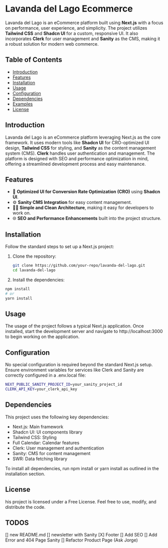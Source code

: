 # Lavanda del Lago Ecommerce

Lavanda del Lago is an eCommerce platform built using **Next.js** with a focus on performance, user experience, and simplicity. The project utilizes **Tailwind CSS** and **Shadcn UI** for a custom, responsive UI. It also incorporates **Clerk** for user management and **Sanity** as the CMS, making it a robust solution for modern web commerce.

## Table of Contents
- [Introduction](#introduction)
- [Features](#features)
- [Installation](#installation)
- [Usage](#usage)
- [Configuration](#configuration)
- [Dependencies](#dependencies)
- [Examples](#examples)
- [License](#license)

## Introduction
Lavanda del Lago is an eCommerce platform leveraging Next.js as the core framework. It uses modern tools like **Shadcn UI** for CRO-optimized UI design, **Tailwind CSS** for styling, and **Sanity** as the content management system (CMS). **Clerk** handles user authentication and management. The platform is designed with SEO and performance optimization in mind, offering a streamlined development process and easy maintenance.

## Features
- 🤑 **Optimized UI for Conversion Rate Optimization (CRO)** using **Shadcn UI**.
- ⚙️ **Sanity CMS Integration** for easy content management.
- 👨‍💻 **Simple and Clean Architecture**, making it easy for developers to work on.
- 🌐 **SEO and Performance Enhancements** built into the project structure.

## Installation
Follow the standard steps to set up a Next.js project:

1. Clone the repository:
   ```bash
   git clone https://github.com/your-repo/lavanda-del-lago.git
   cd lavanda-del-lago
   ```
2. Install the dependencies:
  ```bash	 
  npm install
  # or
  yarn install
  ```

## Usage
The usage of the project follows a typical Next.js application. Once installed, start the development server and navigate to http://localhost:3000 to begin working on the application.

## Configuration
No special configuration is required beyond the standard Next.js setup. Ensure environment variables for services like Clerk and Sanity are correctly configured in a .env.local file:
  ```bash	 
  NEXT_PUBLIC_SANITY_PROJECT_ID=your_sanity_project_id
  CLERK_API_KEY=your_clerk_api_key
  ```

## Dependencies
This project uses the following key dependencies:

- Next.js: Main framework
- Shadcn UI: UI components library
- Tailwind CSS: Styling
- Full Calendar: Calendar features
- Clerk: User management and authentication
- Sanity: CMS for content management
- SWR: Data fetching library

To install all dependencies, run npm install or yarn install as outlined in the installation section.

## License
his project is licensed under a Free License. Feel free to use, modify, and distribute the code.

## TODOS
[] new README.md
[] newsletter with Sanity
[X] Footer
[] Add SEO
[] Add Error and 404 Page Sanity
[] Refactor Product Page (Ask Jorge)